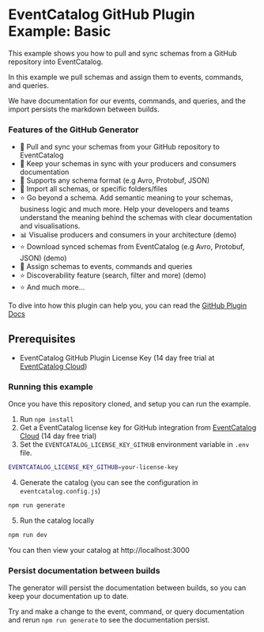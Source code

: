 # EventCatalog GitHub Plugin Example: Basic

This example shows you how to pull and sync schemas from a GitHub repository into EventCatalog.

In this example we pull schemas and assign them to events, commands, and queries.

We have documentation for our events, commands, and queries, and the import persists the markdown between builds.

### Features of the GitHub Generator

- 📃 Pull and sync your schemas from your GitHub repository to EventCatalog
- 📃 Keep your schemas in sync with your producers and consumers documentation
- 📃 Supports any schema format (e.g Avro, Protobuf, JSON)
- 📃 Import all schemas, or specific folders/files
- ⭐ Go beyond a schema. Add semantic meaning to your schemas, business logic and much more. Help your developers and teams understand the meaning behind the schemas with clear documentation and visualisations.
- 📊 Visualise producers and consumers in your architecture (demo)
- ⭐ Download synced schemas from EventCatalog (e.g Avro, Protobuf, JSON) (demo)
- 📃 Assign schemas to events, commands and queries
- ⭐ Discoverability feature (search, filter and more) (demo)
- ⭐ And much more...

To dive into how this plugin can help you, you can read the [GitHub Plugin Docs](https://www.eventcatalog.dev/integrations/github)

## Prerequisites

- EventCatalog GitHub Plugin License Key (14 day free trial at [EventCatalog Cloud](https://eventcatalog.cloud))

### Running this example

Once you have this repository cloned, and setup you can run the example.

1. Run `npm install`
1. Get a EventCatalog license key for GitHub integration from [EventCatalog Cloud](https://eventcatalog.cloud) (14 day free trial)
1. Set the `EVENTCATALOG_LICENSE_KEY_GITHUB` environment variable in `.env` file.

```bash
EVENTCATALOG_LICENSE_KEY_GITHUB=your-license-key
```

4. Generate the catalog (you can see the configuration in `eventcatalog.config.js`)

```bash
npm run generate
```

5. Run the catalog locally

```bash
npm run dev
```

You can then view your catalog at http://localhost:3000

### Persist documentation between builds

The generator will persist the documentation between builds, so you can keep your documentation up to date.

Try and make a change to the event, command, or query documentation and rerun `npm run generate` to see the documentation persist.







